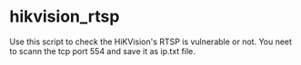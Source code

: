 # hikvision_rtsp
Use this script to check the HiKVision's RTSP is vulnerable or not.
You neet to  scann the tcp port 554 and save it as ip.txt file.
